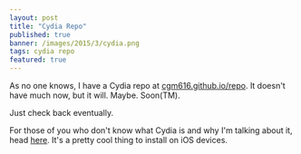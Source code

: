 ```yaml
---
layout: post
title: "Cydia Repo"
published: true
banner: /images/2015/3/cydia.png
tags: cydia repo
featured: true
---
```


As no one knows, I have a Cydia repo at [cgm616.github.io/repo](https://cgm616.github.io/repo "repo").  It doesn't have much now, but it will. Maybe. Soon(TM).

Just check back eventually.

For those of you who don't know what Cydia is and why I'm talking about it, head [here](https://theiphonewiki.com/wiki/Cydia.app "iphonewiki cydia page").  It's a pretty cool thing to install on iOS devices.
